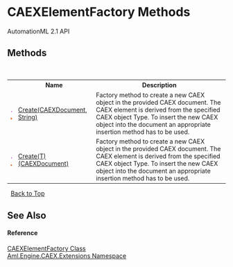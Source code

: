 # CAEXElementFactory Methods
AutomationML 2.1 API 


## Methods
&nbsp;<table><tr><th></th><th>Name</th><th>Description</th></tr><tr><td>![Public method](media/pubmethod.gif "Public method")![Static member](media/static.gif "Static member")</td><td><a href="M_Aml_Engine_CAEX_Extensions_CAEXElementFactory_Create">Create(CAEXDocument, String)</a></td><td>
Factory method to create a new CAEX object in the provided CAEX document. The CAEX element is derived from the specified CAEX object Type. To insert the new CAEX object into the document an appropriate insertion method has to be used.</td></tr><tr><td>![Public method](media/pubmethod.gif "Public method")![Static member](media/static.gif "Static member")</td><td><a href="M_Aml_Engine_CAEX_Extensions_CAEXElementFactory_Create__1">Create(T)(CAEXDocument)</a></td><td>
Factory method to create a new CAEX object in the provided CAEX document. The CAEX element is derived from the specified CAEX object Type. To insert the new CAEX object into the document an appropriate insertion method has to be used.</td></tr></table>&nbsp;
<a href="#caexelementfactory-methods">Back to Top</a>

## See Also


#### Reference
<a href="T_Aml_Engine_CAEX_Extensions_CAEXElementFactory">CAEXElementFactory Class</a><br /><a href="N_Aml_Engine_CAEX_Extensions">Aml.Engine.CAEX.Extensions Namespace</a><br />